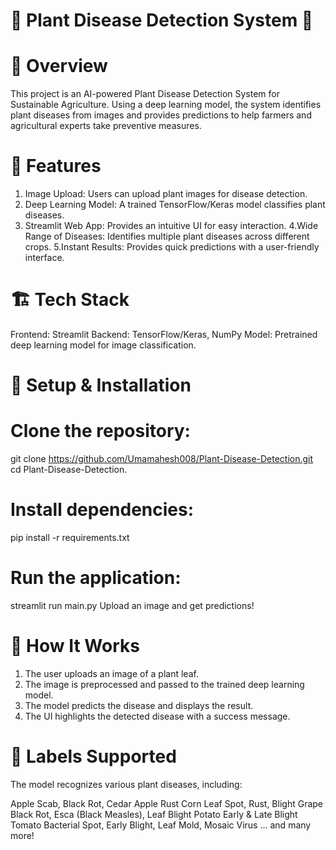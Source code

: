 # 🌱 Plant Disease Detection System 🌿
# 📌 Overview
This project is an AI-powered Plant Disease Detection System for Sustainable Agriculture. Using a deep learning model, the system identifies plant diseases from images and provides predictions to help farmers and agricultural experts take preventive measures.

# 🚀 Features
1. Image Upload: Users can upload plant images for disease detection.
2. Deep Learning Model: A trained TensorFlow/Keras model classifies plant diseases.
3. Streamlit Web App: Provides an intuitive UI for easy interaction.
4.Wide Range of Diseases: Identifies multiple plant diseases across different crops.
5.Instant Results: Provides quick predictions with a user-friendly interface.

# 🏗️ Tech Stack
Frontend: Streamlit
Backend: TensorFlow/Keras, NumPy
Model: Pretrained deep learning model for image classification.
# 🔧 Setup & Installation
# Clone the repository:
git clone https://github.com/Umamahesh008/Plant-Disease-Detection.git
cd Plant-Disease-Detection.
# Install dependencies:
pip install -r requirements.txt
# Run the application:
streamlit run main.py
Upload an image and get predictions!
# 📝 How It Works
1. The user uploads an image of a plant leaf.
2. The image is preprocessed and passed to the trained deep learning model.
3. The model predicts the disease and displays the result.
4. The UI highlights the detected disease with a success message.
# 📜 Labels Supported
The model recognizes various plant diseases, including:

Apple Scab, Black Rot, Cedar Apple Rust
Corn Leaf Spot, Rust, Blight
Grape Black Rot, Esca (Black Measles), Leaf Blight
Potato Early & Late Blight
Tomato Bacterial Spot, Early Blight, Leaf Mold, Mosaic Virus
... and many more!
